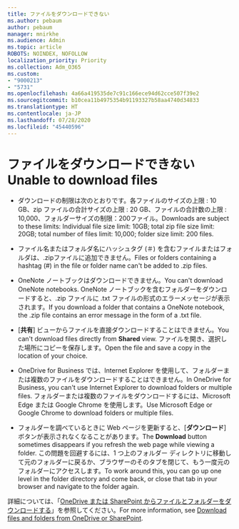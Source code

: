 ```yaml
---
title: ファイルをダウンロードできない
ms.author: pebaum
author: pebaum
manager: mnirkhe
ms.audience: Admin
ms.topic: article
ROBOTS: NOINDEX, NOFOLLOW
localization_priority: Priority
ms.collection: Adm_O365
ms.custom:
- "9000213"
- "5731"
ms.openlocfilehash: 4a66a419535de7c91c166ece94d62cce507f39e2
ms.sourcegitcommit: b10cea11b4975354b91193327b58aa4740d34833
ms.translationtype: HT
ms.contentlocale: ja-JP
ms.lasthandoff: 07/28/2020
ms.locfileid: "45440596"
---
```

# <a name="unable-to-download-files"></a><span data-ttu-id="3e3d6-102">ファイルをダウンロードできない</span><span class="sxs-lookup"><span data-stu-id="3e3d6-102">Unable to download files</span></span>

- <span data-ttu-id="3e3d6-103">ダウンロードの制限は次のとおりです。各ファイルのサイズの上限 : 10 GB、zip ファイルの合計サイズの上限 : 20 GB、ファイルの合計数の上限 : 10,000、フォルダーサイズの制限：200ファイル。</span><span class="sxs-lookup"><span data-stu-id="3e3d6-103">Downloads are subject to these limits: Individual file size limit: 10GB; total zip file size limit: 20GB; total number of files limit: 10,000; folder size limit: 200 files.</span></span>
- <span data-ttu-id="3e3d6-104">ファイル名またはフォルダ名にハッシュタグ (＃) を含むファイルまたはフォルダは、.zipファイルに追加できません。</span><span class="sxs-lookup"><span data-stu-id="3e3d6-104">Files or folders containing a hashtag (#) in the file or folder name can't be added to .zip files.</span></span>  
    
- <span data-ttu-id="3e3d6-105">OneNote ノートブックはダウンロードできません。</span><span class="sxs-lookup"><span data-stu-id="3e3d6-105">You can't download OneNote notebooks.</span></span> <span data-ttu-id="3e3d6-106">OneNote ノートブックを含むフォルダーをダウンロードすると、.zip ファイルに .txt ファイルの形式のエラーメッセージが表示されます。</span><span class="sxs-lookup"><span data-stu-id="3e3d6-106">If you download a folder that contains a OneNote notebook, the .zip file contains an error message in the form of a .txt file.</span></span>  
    
- <span data-ttu-id="3e3d6-107">[**共有**] ビューからファイルを直接ダウンロードすることはできません。</span><span class="sxs-lookup"><span data-stu-id="3e3d6-107">You can't download files directly from **Shared**  view.</span></span> <span data-ttu-id="3e3d6-108">ファイルを開き、選択した場所にコピーを保存します。</span><span class="sxs-lookup"><span data-stu-id="3e3d6-108">Open the file and save a copy in the location of your choice.</span></span>  
    
- <span data-ttu-id="3e3d6-109">OneDrive for Business では、Internet Explorer を使用して、フォルダーまたは複数のファイルをダウンロードすることはできません。</span><span class="sxs-lookup"><span data-stu-id="3e3d6-109">In OneDrive for Business, you can't use Internet Explorer to download folders or multiple files.</span></span> <span data-ttu-id="3e3d6-110">フォルダーまたは複数のファイルをダウンロードするには、Microsoft Edge または Google Chrome を使用します。</span><span class="sxs-lookup"><span data-stu-id="3e3d6-110">Use Microsoft Edge or Google Chrome to download folders or multiple files.</span></span>  
    
- <span data-ttu-id="3e3d6-111">フォルダーを調べているときに Web ページを更新すると、[**ダウンロード**] ボタンが表示されなくなることがあります。</span><span class="sxs-lookup"><span data-stu-id="3e3d6-111">The **Download** button sometimes disappears if you refresh the web page while viewing a folder.</span></span> <span data-ttu-id="3e3d6-112">この問題を回避するには、1 つ上のフォルダー ディレクトリに移動して元のフォルダーに戻るか、ブラウザーのそのタブを閉じて、もう一度元のフォルダーにアクセスします。</span><span class="sxs-lookup"><span data-stu-id="3e3d6-112">To work around this, you can go up one level in the folder directory and come back, or close that tab in your browser and navigate to the folder again.</span></span>  
    
<span data-ttu-id="3e3d6-113">詳細については、「[OneDrive または SharePoint からファイルとフォルダーをダウンロードする](https://support.office.com/article/download-files-and-folders-from-onedrive-or-sharepoint-5c7397b7-19c7-4893-84fe-d02e8fa5df05)」を参照してください。</span><span class="sxs-lookup"><span data-stu-id="3e3d6-113">For more information, see [Download files and folders from OneDrive or SharePoint](https://support.office.com/article/download-files-and-folders-from-onedrive-or-sharepoint-5c7397b7-19c7-4893-84fe-d02e8fa5df05).</span></span>